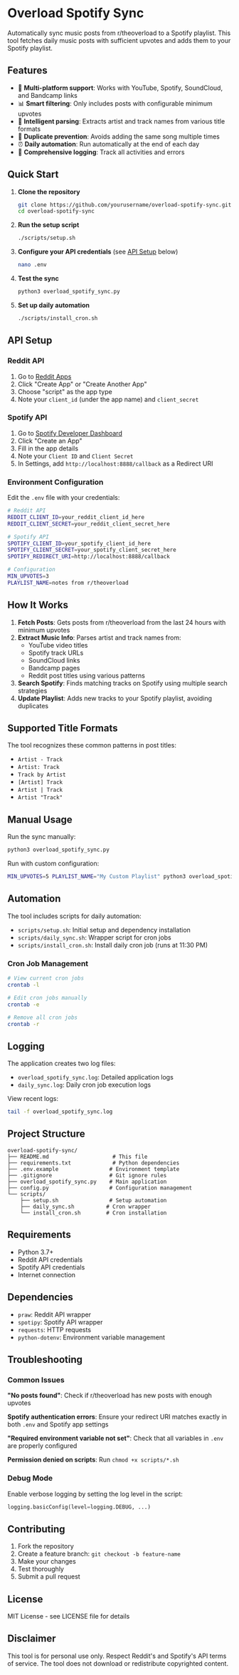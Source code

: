 # Overload Spotify Sync

Automatically sync music posts from r/theoverload to a Spotify playlist. This tool fetches daily music posts with sufficient upvotes and adds them to your Spotify playlist.

## Features

- 🎵 **Multi-platform support**: Works with YouTube, Spotify, SoundCloud, and Bandcamp links
- 📊 **Smart filtering**: Only includes posts with configurable minimum upvotes
- 🎯 **Intelligent parsing**: Extracts artist and track names from various title formats
- 🔄 **Duplicate prevention**: Avoids adding the same song multiple times
- ⏰ **Daily automation**: Run automatically at the end of each day
- 📝 **Comprehensive logging**: Track all activities and errors

## Quick Start

1. **Clone the repository**
   ```bash
   git clone https://github.com/yourusername/overload-spotify-sync.git
   cd overload-spotify-sync
   ```

2. **Run the setup script**
   ```bash
   ./scripts/setup.sh
   ```

3. **Configure your API credentials** (see [API Setup](#api-setup) below)
   ```bash
   nano .env
   ```

4. **Test the sync**
   ```bash
   python3 overload_spotify_sync.py
   ```

5. **Set up daily automation**
   ```bash
   ./scripts/install_cron.sh
   ```

## API Setup

### Reddit API

1. Go to [Reddit Apps](https://www.reddit.com/prefs/apps)
2. Click "Create App" or "Create Another App"
3. Choose "script" as the app type
4. Note your `client_id` (under the app name) and `client_secret`

### Spotify API

1. Go to [Spotify Developer Dashboard](https://developer.spotify.com/dashboard/applications)
2. Click "Create an App"
3. Fill in the app details
4. Note your `Client ID` and `Client Secret`
5. In Settings, add `http://localhost:8888/callback` as a Redirect URI

### Environment Configuration

Edit the `.env` file with your credentials:

```bash
# Reddit API
REDDIT_CLIENT_ID=your_reddit_client_id_here
REDDIT_CLIENT_SECRET=your_reddit_client_secret_here

# Spotify API  
SPOTIFY_CLIENT_ID=your_spotify_client_id_here
SPOTIFY_CLIENT_SECRET=your_spotify_client_secret_here
SPOTIFY_REDIRECT_URI=http://localhost:8888/callback

# Configuration
MIN_UPVOTES=3
PLAYLIST_NAME=notes from r/theoverload
```

## How It Works

1. **Fetch Posts**: Gets posts from r/theoverload from the last 24 hours with minimum upvotes
2. **Extract Music Info**: Parses artist and track names from:
   - YouTube video titles
   - Spotify track URLs
   - SoundCloud links
   - Bandcamp pages
   - Reddit post titles using various patterns
3. **Search Spotify**: Finds matching tracks on Spotify using multiple search strategies
4. **Update Playlist**: Adds new tracks to your Spotify playlist, avoiding duplicates

## Supported Title Formats

The tool recognizes these common patterns in post titles:

- `Artist - Track`
- `Artist: Track`
- `Track by Artist`
- `[Artist] Track`
- `Artist | Track`
- `Artist "Track"`

## Manual Usage

Run the sync manually:
```bash
python3 overload_spotify_sync.py
```

Run with custom configuration:
```bash
MIN_UPVOTES=5 PLAYLIST_NAME="My Custom Playlist" python3 overload_spotify_sync.py
```

## Automation

The tool includes scripts for daily automation:

- `scripts/setup.sh`: Initial setup and dependency installation
- `scripts/daily_sync.sh`: Wrapper script for cron jobs
- `scripts/install_cron.sh`: Install daily cron job (runs at 11:30 PM)

### Cron Job Management

```bash
# View current cron jobs
crontab -l

# Edit cron jobs manually
crontab -e

# Remove all cron jobs
crontab -r
```

## Logging

The application creates two log files:

- `overload_spotify_sync.log`: Detailed application logs
- `daily_sync.log`: Daily cron job execution logs

View recent logs:
```bash
tail -f overload_spotify_sync.log
```

## Project Structure

```
overload-spotify-sync/
├── README.md                    # This file
├── requirements.txt             # Python dependencies
├── .env.example                # Environment template
├── .gitignore                  # Git ignore rules
├── overload_spotify_sync.py    # Main application
├── config.py                   # Configuration management
└── scripts/
    ├── setup.sh                # Setup automation
    ├── daily_sync.sh          # Cron wrapper
    └── install_cron.sh        # Cron installation
```

## Requirements

- Python 3.7+
- Reddit API credentials
- Spotify API credentials
- Internet connection

## Dependencies

- `praw`: Reddit API wrapper
- `spotipy`: Spotify API wrapper
- `requests`: HTTP requests
- `python-dotenv`: Environment variable management

## Troubleshooting

### Common Issues

**"No posts found"**: Check if r/theoverload has new posts with enough upvotes

**Spotify authentication errors**: Ensure your redirect URI matches exactly in both `.env` and Spotify app settings

**"Required environment variable not set"**: Check that all variables in `.env` are properly configured

**Permission denied on scripts**: Run `chmod +x scripts/*.sh`

### Debug Mode

Enable verbose logging by setting the log level in the script:
```python
logging.basicConfig(level=logging.DEBUG, ...)
```

## Contributing

1. Fork the repository
2. Create a feature branch: `git checkout -b feature-name`
3. Make your changes
4. Test thoroughly
5. Submit a pull request

## License

MIT License - see LICENSE file for details

## Disclaimer

This tool is for personal use only. Respect Reddit's and Spotify's API terms of service. The tool does not download or redistribute copyrighted content.